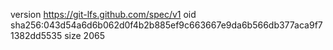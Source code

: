 version https://git-lfs.github.com/spec/v1
oid sha256:043d54a6d6b062d0f4b2b885ef9c663667e9da6b566db377aca9f71382dd5535
size 2065
